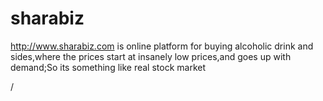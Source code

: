 # sharabiz
http://www.sharabiz.com is online platform for buying alcoholic drink and sides,where the prices start at insanely low prices,and goes up with demand;So its something like real stock market

/
